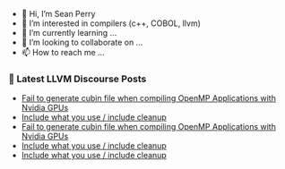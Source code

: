 - 👋 Hi, I’m Sean Perry
- 👀 I’m interested in compilers (c++, COBOL, llvm)
- 🌱 I’m currently learning ...
- 💞️ I’m looking to collaborate on ...
- 📫 How to reach me ...

<!---
s66perry/s66perry is a ✨ special ✨ repository because its `README.md` (this file) appears on your GitHub profile.
You can click the Preview link to take a look at your changes.
--->
### 📕 Latest LLVM Discourse Posts

<!-- DISCOURSE-LLVM:START -->
- [Fail to generate cubin file when compiling OpenMP Applications with Nvidia GPUs](https://llvm.discourse.group/t/fail-to-generate-cubin-file-when-compiling-openmp-applications-with-nvidia-gpus/5839/2)
- [Include what you use / include cleanup](https://llvm.discourse.group/t/include-what-you-use-include-cleanup/5831/7)
- [Fail to generate cubin file when compiling OpenMP Applications with Nvidia GPUs](https://llvm.discourse.group/t/fail-to-generate-cubin-file-when-compiling-openmp-applications-with-nvidia-gpus/5839/1)
- [Include what you use / include cleanup](https://llvm.discourse.group/t/include-what-you-use-include-cleanup/5831/6)
- [Include what you use / include cleanup](https://llvm.discourse.group/t/include-what-you-use-include-cleanup/5831/5)
<!-- DISCOURSE-LLVM:END -->
